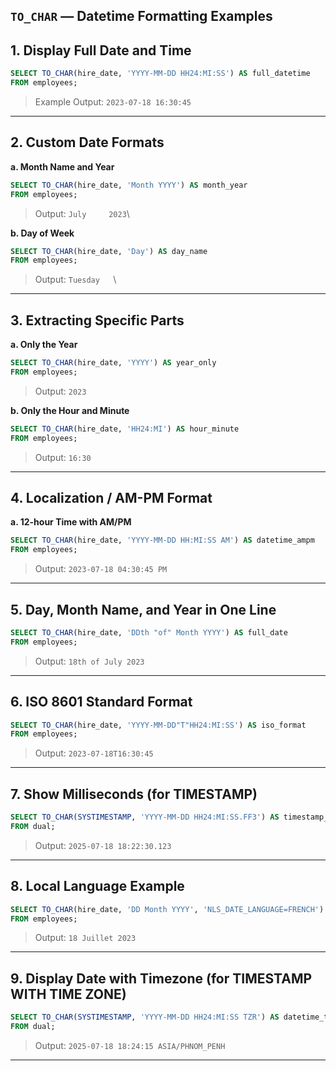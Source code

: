 ## `TO_CHAR` — Datetime Formatting Examples

## 1. Display Full Date and Time

```sql
SELECT TO_CHAR(hire_date, 'YYYY-MM-DD HH24:MI:SS') AS full_datetime
FROM employees;
```

> Example Output: `2023-07-18 16:30:45`

---

## 2. Custom Date Formats

**a. Month Name and Year**

```sql
SELECT TO_CHAR(hire_date, 'Month YYYY') AS month_year
FROM employees;
```

> Output: `July     2023`\

**b. Day of Week**

```sql
SELECT TO_CHAR(hire_date, 'Day') AS day_name
FROM employees;
```

> Output: `Tuesday   `\


---

## 3. Extracting Specific Parts

**a. Only the Year**

```sql
SELECT TO_CHAR(hire_date, 'YYYY') AS year_only
FROM employees;
```

> Output: `2023`

**b. Only the Hour and Minute**

```sql
SELECT TO_CHAR(hire_date, 'HH24:MI') AS hour_minute
FROM employees;
```

> Output: `16:30`

---

## 4. Localization / AM-PM Format

**a. 12-hour Time with AM/PM**

```sql
SELECT TO_CHAR(hire_date, 'YYYY-MM-DD HH:MI:SS AM') AS datetime_ampm
FROM employees;
```

> Output: `2023-07-18 04:30:45 PM`

---

## 5. Day, Month Name, and Year in One Line

```sql
SELECT TO_CHAR(hire_date, 'DDth "of" Month YYYY') AS full_date
FROM employees;
```

> Output: `18th of July 2023`

---

## 6. ISO 8601 Standard Format

```sql
SELECT TO_CHAR(hire_date, 'YYYY-MM-DD"T"HH24:MI:SS') AS iso_format
FROM employees;
```

> Output: `2023-07-18T16:30:45`

---

## 7. Show Milliseconds (for TIMESTAMP)

```sql
SELECT TO_CHAR(SYSTIMESTAMP, 'YYYY-MM-DD HH24:MI:SS.FF3') AS timestamp_with_ms
FROM dual;
```

> Output: `2025-07-18 18:22:30.123`

---

## 8. Local Language Example

```sql
SELECT TO_CHAR(hire_date, 'DD Month YYYY', 'NLS_DATE_LANGUAGE=FRENCH') AS date_in_french
FROM employees;
```

> Output: `18 Juillet 2023`

---

## 9. Display Date with Timezone (for TIMESTAMP WITH TIME ZONE)

```sql
SELECT TO_CHAR(SYSTIMESTAMP, 'YYYY-MM-DD HH24:MI:SS TZR') AS datetime_tz
FROM dual;
```

> Output: `2025-07-18 18:24:15 ASIA/PHNOM_PENH`

---
